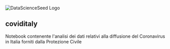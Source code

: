 ![DataScienceSeed Logo](http://www.datascienceseed.com/wp-content/uploads/2018/02/dsst.jpg)

## coviditaly
Notebook contenente l'analisi dei dati relativi alla diffusione del Coronavirus in Italia forniti dalla Protezione Civile 
